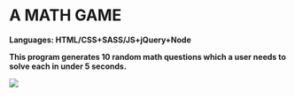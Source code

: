 # A MATH GAME
<strong>Languages: HTML/CSS+SASS/JS+jQuery+Node

This program generates 10 random math questions which a user needs to solve each in under 5 seconds.

<img src="https://s23.postimg.org/ap3pr2eln/math_game.gif">
